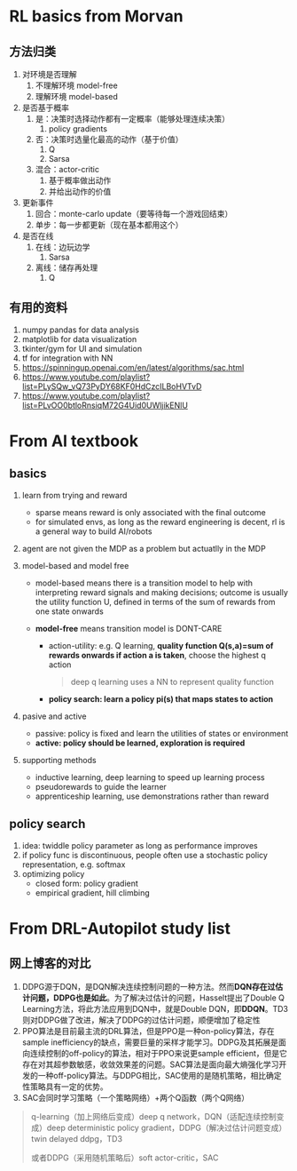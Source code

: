 # RL basics from Morvan

## 方法归类

1. 对环境是否理解
   1. 不理解环境 model-free
   2. 理解环境 model-based
2. 是否基于概率
   1. 是：决策时选择动作都有一定概率（能够处理连续决策）
      1. policy gradients
   2. 否：决策时选量化最高的动作（基于价值）
      1. Q
      2. Sarsa
   3. 混合：actor-critic
      1. 基于概率做出动作
      2. 并给出动作的价值
3. 更新事件
   1. 回合：monte-carlo update（要等待每一个游戏回结束）
   2. 单步：每一步都更新（现在基本都用这个）
4. 是否在线
   1. 在线：边玩边学
      1. Sarsa
   2. 离线：储存再处理
      1. Q

## 有用的资料

1. numpy pandas for data analysis
2. matplotlib for data visualization
3. tkinter/gym for UI and simulation
4. tf for integration with NN
5. https://spinningup.openai.com/en/latest/algorithms/sac.html
6. https://www.youtube.com/playlist?list=PLySQw_vQ73PyDY68KF0HdCzcILBoHVTvD
7. https://www.youtube.com/playlist?list=PLvOO0btloRnsiqM72G4Uid0UWljikENlU

# From AI textbook

## basics

1. learn from trying and reward

   * sparse means reward is only associated with the final outcome
   * for simulated envs, as long as the reward engineering is decent, rl is a general way to build AI/robots

2. agent are not given the MDP as a problem but actuatlly in the MDP

3. model-based and model free

   * model-based means there is a transition model to help with interpreting reward signals and making decisions; outcome is usually the utility function U, defined in terms of the sum of rewards from one state onwards

   * **model-free** means transition model is DONT-CARE

     * action-utility: e.g. Q learning, **quality function Q(s,a)=sum of rewards onwards if action a is taken**, choose the highest q action

       > deep q learning uses a NN to represent quality function

     * **policy search: learn a policy pi(s) that maps states to action**

4. pasive and active

   * passive: policy is fixed and learn the utilities of states or environment
   * **active: policy should be learned, exploration is required**

5. supporting methods

   * inductive learning, deep learning to speed up learning process
   * pseudorewards to guide the learner
   * apprenticeship learning, use demonstrations rather than reward

## policy search

1. idea: twiddle policy parameter as long as performance improves
2. if policy func is discontinuous, people often use a stochastic policy representation, e.g. softmax
3. optimizing policy
   * closed form: policy gradient
   * empirical gradient, hill climbing

# From DRL-Autopilot study list

## 网上博客的对比

1. DDPG源于DQN，是DQN解决连续控制问题的一种方法。然而**DQN存在过估计问题，DDPG也是如此**。为了解决过估计的问题，Hasselt提出了Double Q Learning方法，将此方法应用到DQN中，就是Double DQN，即**DDQN**。TD3则对DDPG做了改进，解决了DDPG的过估计问题，顺便增加了稳定性
2. PPO算法是目前最主流的DRL算法，但是PPO是一种on-policy算法，存在sample inefficiency的缺点，需要巨量的采样才能学习。DDPG及其拓展是面向连续控制的off-policy的算法，相对于PPO来说更sample efficient，但是它存在对其超参数敏感，收敛效果差的问题。SAC算法是面向最大熵强化学习开发的一种off-policy算法。与DDPG相比，SAC使用的是随机策略，相比确定性策略具有一定的优势。
3. SAC会同时学习策略（一个策略网络）+两个Q函数（两个Q网络）

> q-learning（加上网络后变成）deep q network，DQN（适配连续控制变成）deep deterministic policy gradient，DDPG（解决过估计问题变成）twin delayed ddpg，TD3
>
> 或者DDPG（采用随机策略后）soft actor-critic，SAC
